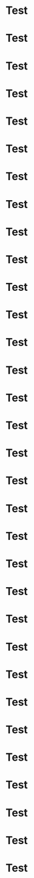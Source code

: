 # Test
# Test
# Test
# Test
# Test
# Test
# Test
# Test
# Test
# Test
# Test
# Test
# Test
# Test
# Test
# Test
# Test
# Test
# Test
# Test
# Test
# Test
# Test
# Test
# Test
# Test
# Test
# Test
# Test
# Test
# Test
# Test
